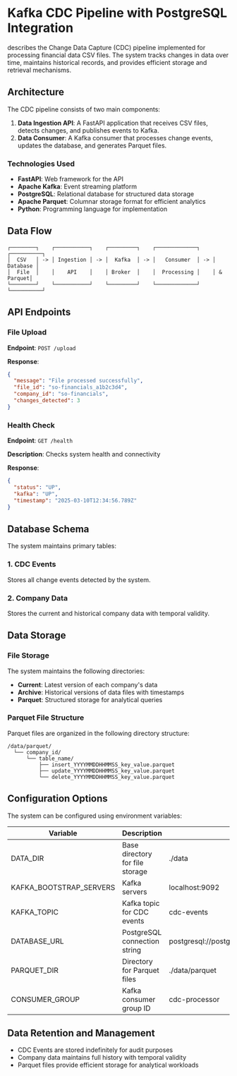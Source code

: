 # Kafka CDC Pipeline with PostgreSQL Integration

describes the Change Data Capture (CDC) pipeline implemented for processing financial data CSV files. The system tracks changes in data over time, maintains historical records, and provides efficient storage and retrieval mechanisms.

## Architecture

The CDC pipeline consists of two main components:

1. **Data Ingestion API**: A FastAPI application that receives CSV files, detects changes, and publishes events to Kafka.
2. **Data Consumer**: A Kafka consumer that processes change events, updates the database, and generates Parquet files.

### Technologies Used

- **FastAPI**: Web framework for the API
- **Apache Kafka**: Event streaming platform
- **PostgreSQL**: Relational database for structured data storage
- **Apache Parquet**: Columnar storage format for efficient analytics
- **Python**: Programming language for implementation

## Data Flow

```
┌────────┐    ┌───────────┐    ┌─────────┐    ┌─────────────┐    ┌──────────┐
│  CSV   │ -> │ Ingestion │ -> │  Kafka  │ -> │   Consumer  │ -> │ Database │
│  File  │    │    API    │    │ Broker  │    │  Processing │    │ & Parquet│
└────────┘    └───────────┘    └─────────┘    └─────────────┘    └──────────┘
```

## API Endpoints

### File Upload

**Endpoint**: `POST /upload`

**Response**:
```json
{
  "message": "File processed successfully",
  "file_id": "so-financials_a1b2c3d4",
  "company_id": "so-financials",
  "changes_detected": 3
}
```

### Health Check

**Endpoint**: `GET /health`

**Description**: Checks system health and connectivity

**Response**:
```json
{
  "status": "UP",
  "kafka": "UP",
  "timestamp": "2025-03-10T12:34:56.789Z"
}
```

## Database Schema

The system maintains primary tables:

### 1. CDC Events

Stores all change events detected by the system.

### 2. Company Data

Stores the current and historical company data with temporal validity.


## Data Storage

### File Storage

The system maintains the following directories:

- **Current**: Latest version of each company's data
- **Archive**: Historical versions of data files with timestamps
- **Parquet**: Structured storage for analytical queries

### Parquet File Structure

Parquet files are organized in the following directory structure:
```
/data/parquet/
  └── company_id/
      └── table_name/
          ├── insert_YYYYMMDDHHMMSS_key_value.parquet
          ├── update_YYYYMMDDHHMMSS_key_value.parquet
          └── delete_YYYYMMDDHHMMSS_key_value.parquet
```

## Configuration Options

The system can be configured using environment variables:

| Variable | Description | Default |
|----------|-------------|---------|
| DATA_DIR | Base directory for file storage | ./data |
| KAFKA_BOOTSTRAP_SERVERS | Kafka servers | localhost:9092 |
| KAFKA_TOPIC | Kafka topic for CDC events | cdc-events |
| DATABASE_URL | PostgreSQL connection string | postgresql://postgres:postgres@localhost:5432/cdc_data |
| PARQUET_DIR | Directory for Parquet files | ./data/parquet |
| CONSUMER_GROUP | Kafka consumer group ID | cdc-processor |


## Data Retention and Management

- CDC Events are stored indefinitely for audit purposes
- Company data maintains full history with temporal validity
- Parquet files provide efficient storage for analytical workloads

